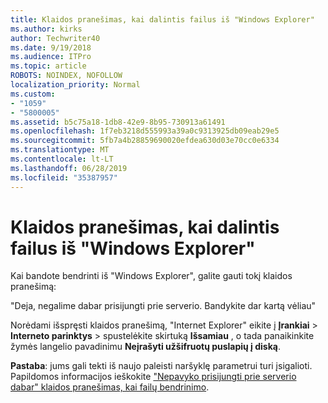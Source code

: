 ```yaml
---
title: Klaidos pranešimas, kai dalintis failus iš "Windows Explorer"
ms.author: kirks
author: Techwriter40
ms.date: 9/19/2018
ms.audience: ITPro
ms.topic: article
ROBOTS: NOINDEX, NOFOLLOW
localization_priority: Normal
ms.custom:
- "1059"
- "5800005"
ms.assetid: b5c75a18-1db8-42e9-8b95-730913a61491
ms.openlocfilehash: 1f7eb3218d555993a39a0c9313925db09eab29e5
ms.sourcegitcommit: 5fb7a4b28859690020efdea630d03e70cc0e6334
ms.translationtype: MT
ms.contentlocale: lt-LT
ms.lasthandoff: 06/28/2019
ms.locfileid: "35387957"
---
```

# <a name="error-message-when-sharing-files-from-windows-explorer"></a>Klaidos pranešimas, kai dalintis failus iš "Windows Explorer"

Kai bandote bendrinti iš "Windows Explorer", galite gauti tokį klaidos pranešimą:
  
"Deja, negalime dabar prisijungti prie serverio. Bandykite dar kartą vėliau"
  
Norėdami išspręsti klaidos pranešimą, "Internet Explorer" eikite į **Įrankiai** \> **Interneto parinktys** \> spustelėkite skirtuką **Išsamiau** , o tada panaikinkite žymės langelio pavadinimu **Neįrašyti užšifruotų puslapių į diską**.
  
 **Pastaba**: jums gali tekti iš naujo paleisti naršyklę parametrui turi įsigalioti. Papildomos informacijos ieškokite ["Nepavyko prisijungti prie serverio dabar" klaidos pranešimas, kai failų bendrinimo](https://go.microsoft.com/fwlink/?linkid=2022914).
  